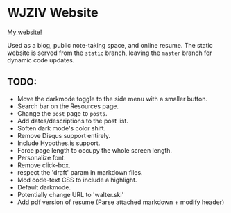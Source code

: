 # WJZIV Website

[My website!](https://wjziv.com/)

Used as a blog, public note-taking space, and online resume.
The static website is served from the `static` branch, leaving the `master` branch for dynamic code updates.

## TODO:
- Move the darkmode toggle to the side menu with a smaller button.
- Search bar on the Resources page.
- Change the `post` page to `posts`.
- Add dates/descriptions to the post list.
- Soften dark mode's color shift.
- Remove Disqus support entirely.
- Include Hypothes.is support.
- Force page length to occupy the whole screen length.
- Personalize font.
- Remove click-box.
- respect the 'draft' param in markdown files.
- Mod code-text CSS to include a highlight.
- Default darkmode.
- Potentially change URL to 'walter.ski'
- Add pdf version of resume (Parse attached markdown + modify header)